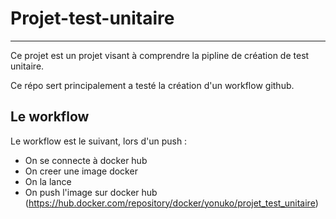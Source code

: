 # Projet-test-unitaire

---

Ce projet est un projet visant à comprendre la pipline de création de test unitaire.

Ce répo sert principalement a testé la création d'un workflow github.

## Le workflow

Le workflow est le suivant, lors d'un push :
- On se connecte à docker hub
- On creer une image docker
- On la lance
- On push l'image sur docker hub (https://hub.docker.com/repository/docker/yonuko/projet_test_unitaire)